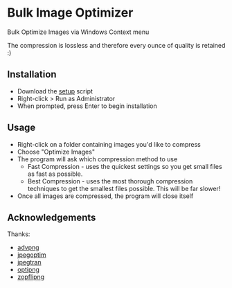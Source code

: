 # Bulk Image Optimizer
Bulk Optimize Images via Windows Context menu

The compression is lossless and therefore every ounce of quality is retained :)

## Installation
* Download the [setup](https://github.com/amakvana/Bulk-Image-Optimizer/releases/download/v1.0/setup.bat) script 
* Right-click > Run as Administrator
* When prompted, press Enter to begin installation

## Usage
* Right-click on a folder containing images you'd like to compress
* Choose "Optimize Images"
* The program will ask which compression method to use
  * Fast Compression - uses the quickest settings so you get small files as fast as possible.
  * Best Compression - uses the most thorough compression techniques to get the smallest files possible. This will be far slower!
* Once all images are compressed, the program will close itself

## Acknowledgements
Thanks:
* [advpng](https://github.com/amadvance/advancecomp)
* [jpegoptim](https://github.com/tjko/jpegoptim)
* [jpegtran](http://www.infai.org/jpeg/)
* [optipng](http://optipng.sourceforge.net/)
* [zopflipng](https://github.com/google/zopfli)
